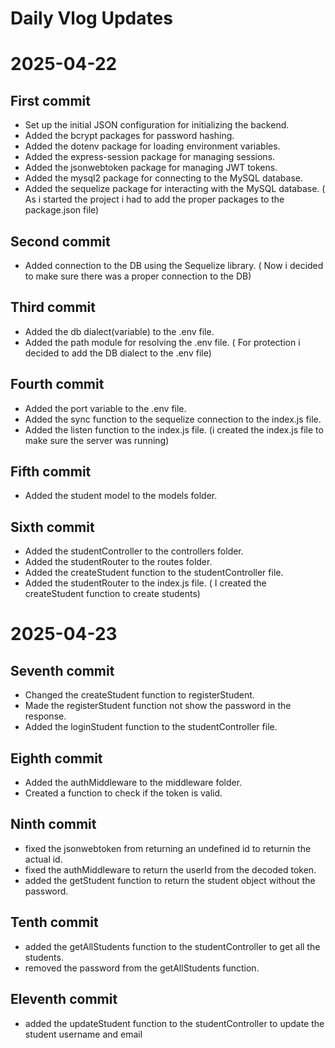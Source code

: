 # Daily Vlog Updates

# 2025-04-22

## First commit
- Set up the initial JSON configuration for initializing the backend.
- Added the bcrypt packages for password hashing. 
- Added the dotenv package for loading environment variables.
- Added the express-session package for managing sessions.
- Added the jsonwebtoken package for managing JWT tokens.
- Added the mysql2 package for connecting to the MySQL database.
- Added the sequelize package for interacting with the MySQL database.
( As i started the project i had to add the proper packages to the package.json file)

## Second commit
- Added connection to the DB using the Sequelize library.
( Now i decided to make sure there was a proper connection to the DB)

## Third commit
- Added the db dialect(variable) to the .env file.
- Added the path module for resolving the .env file.
( For protection i decided to add the DB dialect to the .env file)

## Fourth commit
- Added the port variable to the .env file.
- Added the sync function to the sequelize connection to the index.js file.
- Added the listen function to the index.js file.
(i created the index.js file to make sure the server was running)

## Fifth commit
- Added the student model to the models folder.

## Sixth commit
- Added the studentController to the controllers folder.
- Added the studentRouter to the routes folder.
- Added the createStudent function to the studentController file.
- Added the studentRouter to the index.js file.
( I created the createStudent function to create students)

# 2025-04-23

## Seventh commit
- Changed the createStudent function to registerStudent.
- Made the registerStudent function  not show the password in the response.
- Added the loginStudent function to the studentController file.

## Eighth commit
- Added the authMiddleware to the middleware folder.
- Created a function to check if the token is valid.

## Ninth commit
- fixed the jsonwebtoken from returning an undefined id to returnin the actual id.
- fixed the authMiddleware to return the userId from the decoded token.
- added the getStudent function to return the student object without the password.

## Tenth commit
- added the getAllStudents function to the studentController to get all the students.
- removed the password from the getAllStudents function.

## Eleventh commit
- added the updateStudent function to the studentController to update the student username and email